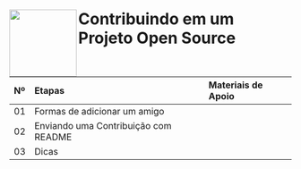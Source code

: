 
<h1>
    <a href="https://www.dio.me/">
     <img align="left" width="120px" src="https://inscricao.prozeducacao.com.br/wp-content/uploads/2024/01/logo.png"></a>
    <span> Contribuindo em um Projeto Open Source</span>
</h1>

<table>
  <thead>
    <tr align="left">
      <th>Nº</th>
      <th>Etapas</th>
      <th>Materiais de Apoio</th>
    </tr>
  </thead>
  <tbody align="left">
    <tr>
      <td>01</td>
      <td>Formas de adicionar um amigo</td>
      <td align="center">
        <a href="">
           <!-- <img align="center" alt="Material de Apoio" src=""> -->
        </a>
      </td>
    </tr>
    <tr>
      <td>02</td>
      <td>Enviando uma Contribuição com README</td>
      <td align="center">
        <a href="">
          <!--   <img align="center" alt="Material de Apoio" src=""> -->
        </a>
      </td>
    </tr>
    <tr>
      <td>03</td>
      <td>Dicas</td>
      <td align="center">
        <a href="">
          <!--   <img align="center" alt="Material de Apoio" src=""> -->
        </a>
      </td>    
    </tr>    
  </tbody>
  <tfoot></tfoot>
</table>

